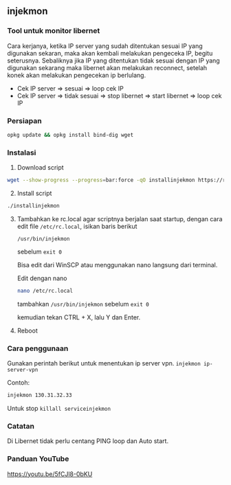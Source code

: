 ## injekmon
### Tool untuk monitor libernet

Cara kerjanya, ketika IP server yang sudah ditentukan sesuai IP yang digunakan sekaran, maka akan kembali melakukan pengeceka IP, begitu seterusnya. Sebaliknya jika IP yang ditentukan tidak sesuai dengan IP yang digunakan sekarang maka libernet akan melakukan reconnect, setelah konek akan melakukan pengecekan ip berlulang.

- Cek IP server => sesuai => loop cek IP
- Cek IP server => tidak sesuai => stop libernet => start libernet => loop cek IP

### Persiapan
```bash
opkg update && opkg install bind-dig wget
```

### Instalasi

1. Download script

```bash
wget --show-progress --progress=bar:force -qO installinjekmon https://raw.githubusercontent.com/laksa19/openwrt-tools/master/injekmon/installinjekmon && chmod +x installinjekmon
```

2. Install script 

```bash
./installinjekmon
```
3. Tambahkan ke rc.local agar scriptnya berjalan saat startup, dengan cara edit file ```/etc/rc.local```, isikan baris berikut

    ```/usr/bin/injekmon```

    sebelum ```exit 0```
    
    Bisa edit dari WinSCP atau menggunakan nano langsung dari terminal.

    Edit dengan nano

    ```bash
    nano /etc/rc.local
    ```
    
    tambahkan ```/usr/bin/injekmon``` sebelum ```exit 0```
    
    kemudian tekan CTRL + X, lalu Y dan Enter.
    
 4. Reboot

### Cara penggunaan

Gunakan perintah berikut untuk menentukan ip server vpn.
```injekmon ip-server-vpn```

Contoh:
```bash
injekmon 130.31.32.33
```

Untuk stop ```killall serviceinjekmon```

### Catatan
Di Libernet tidak perlu centang PING loop dan Auto start.


### Panduan YouTube
https://youtu.be/5fCJl8-0bKU
